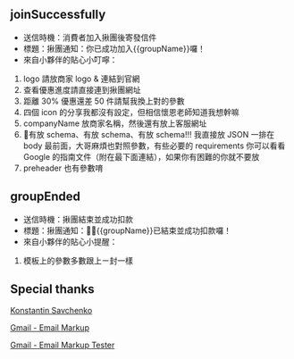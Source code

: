 
## joinSuccessfully 

- 送信時機：消費者加入揪團後寄發信件
- 標題：揪團通知：你已成功加入{{groupName}}囉！
- 來自小夥伴的貼心小叮嚀：
1. logo 請放商家 logo & 連結到官網
2. 查看優惠進度請直接連到揪團網址
3. 距離 30% 優惠還差 50 件請幫我換上對的參數
4. 四個 icon 的分享我都沒有設定，但相信懷恩老師知道我想幹嘛
5. companyName 放商家名稱，然後還有放上客服網址
6. 有放 schema、有放 schema、有放 schema!!! 我直接放 JSON 一排在 body 最前面，大哥麻煩也對照參數，有些必要的 requirements 你可以看看 Google 的指南文件（附在最下面連結），如果你有困難的你就不要放
7. preheader 也有參數唷



## groupEnded

- 送信時機：揪團結束並成功扣款
- 標題：揪團通知：{{groupName}}已結束並成功扣款囉！
- 來自小夥伴的貼心小提醒：
1. 模板上的參數多數跟上ㄧ封一樣

## Special thanks
[Konstantin Savchenko](https://github.com/konsav/email-templates) 

[Gmail - Email Markup](https://developers.google.com/gmail/markup/getting-started)

[Gmail - Email Markup Tester](https://www.google.com/webmasters/markup-tester/)
